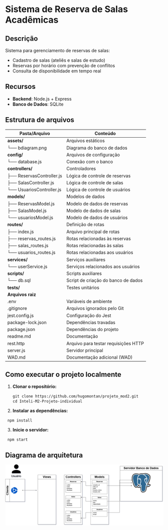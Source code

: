 # Sistema de Reserva de Salas Acadêmicas

##  Descrição
Sistema para gerenciamento de reservas de salas:
- Cadastro de salas (ateliês e salas de estudo)
- Reservas por horário com prevenção de conflitos
- Consulta de disponibilidade em tempo real

## Recursos
- **Backend**: Node.js + Express
- **Banco de Dados**: SQLite

## Estrutura de arquivos 

| Pasta/Arquivo          | Conteúdo                                  |
|------------------------|-------------------------------------------|
| **assets/**            | Arquivos estáticos                        |
| └── bdiagram.png       | Diagrama do banco de dados                |
| **config/**            | Arquivos de configuração                  |
| └── database.js        | Conexão com o banco                       |
| **controllers/**       | Controladores                             |
| ├── ReservasController.js | Lógica de controle de reservas         |
| ├── SalasController.js    | Lógica de controle de salas            |
| └── UsuariosController.js | Lógica de controle de usuários         |
| **models/**            | Modelos de dados                          |
| ├── ReservasModel.js   | Modelo de dados de reservas               |
| ├── SalasModel.js      | Modelo de dados de salas                  |
| └── usuariosModel.js   | Modelo de dados de usuários               |
| **routes/**            | Definição de rotas                        |
| ├── index.js           | Arquivo principal de rotas                |
| ├── reservas_routes.js | Rotas relacionadas às reservas            |
| ├── salas_routes.js    | Rotas relacionadas às salas               |
| └── usuarios_routes.js | Rotas relacionadas aos usuários           |
| **services/**          | Serviços auxiliares                       |
| └── userService.js     | Serviços relacionados aos usuários        |
| **scripts/**           | Scripts auxiliares                        |
| └── db.sql             | Script de criação do banco de dados       |
| **tests/**             | Testes unitários                          |
| **Arquivos raiz**      |                                           |
| .env                   | Variáveis de ambiente                     |
| .gitignore             | Arquivos ignorados pelo Git               |
| jest.config.js         | Configuração do Jest                      |
| package-lock.json      | Dependências travadas                     |
| package.json           | Dependências do projeto                   |
| readme.md              | Documentação                              |
| rest.http              | Arquivo para testar requisições HTTP      |
| server.js              | Servidor principal                        |
| WAD.md                 | Documentação adicional (WAD)              |

## Como executar o projeto localmente

1. **Clonar o repositório:**

   ````
   git clone https://github.com/hugomontan/projeto_mod2.git
   cd Inteli-M2-Projeto-individual
   ````

2. **Instalar as dependências:**

````
 npm install 
 ````

3. **Inicie o servidor:**

````
 npm start 
 ````

## Diagrama de arquitetura 

![](assets\diagram.png)
